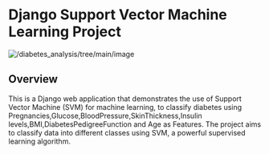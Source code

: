 # Django Support Vector Machine Learning Project

![/diabetes_analysis/tree/main/image](form_image.png)

## Overview
This is a Django web application that demonstrates the use of Support Vector Machine (SVM) for machine learning, to classify diabetes using Pregnancies,Glucose,BloodPressure,SkinThickness,Insulin levels,BMI,DiabetesPedigreeFunction and Age as Features. The project aims to classify data into different classes using SVM, a powerful supervised learning algorithm.
